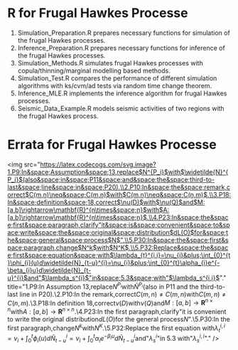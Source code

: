 # R for Frugal Hawkes Processe

1.  Simulation_Preparation.R prepares necessary functions for simulation of the frugal Hawkes processes.
2.  Inference_Preparation.R prepares necessary functions for inference of the frugal Hawkes processes.
3.  Simulation_Methods.R simulates frugal Hawkes processes with copula/thinning/marginal modelling based methods.
4.  Simulation_Test.R compares the performance of different simulation algorithms with ks/cvm/ad tests via random time change theorem.
5.  Inference_MLE.R implements the inference algorithm for frugal Hawkes processes.
6.  Seismic_Data_Example.R models seismic activities of two regions with the frugal Hawkes process.

# Errata for Frugal Hawkes Processe
<img src="https://latex.codecogs.com/svg.image?1.P9:In&space;Assumption&space;13,replace$N^{P_i}$with$\widetilde{N}^{P_i}$(also&space;in&space;P11&space;and&space;the&space;third-to-last&space;line&space;in&space;P20).\\2.P10:In&space;the&space;remark,correct$C(m,n)\neq&space;C(m,n)$with$C(m,n)\neq&space;C(n,m)$.\\3.P18:In&space;definition&space;18,correct$\nu(D)$with$\nu(Q)$and$M:[a,b]\rightarrow\mathbf{R}^{n\times&space;n}$with$A:[a,b]\rightarrow\mathbf{R}^{n\times&space;n}$.\\4.P23:In&space;the&space;first&space;paragraph,clarify"it&space;is&space;convenient&space;to&space;write&space;the&space;original&space;distribution$dL(O)$for&space;the&space;general&space;process$N$".\\5.P30:In&space;the&space;first&space;paragraph,change$N^k$with$N^K$.\\5.P32:Replace&space;the&space;first&space;equation&space;with$\lambda_{t}^{i,i}=\nu_{i}&plus;\int_{0}^{t}\phi_{i}(u)d\widetilde{N}_{t-u}^{i}=\nu_{i}&plus;\int_{0}^{t}\alpha_{i}e^{-\beta_{i}u}d\widetilde{N}_{t-u}^{i}$and"$\lambda_s^{i}$"in&space;5.3&space;with"$\lambda_s^{i,i}$"." title="1.P9:In Assumption 13,replace$N^{P_i}$with$\widetilde{N}^{P_i}$(also in P11 and the third-to-last line in P20).\\2.P10:In the remark,correct$C(m,n)\neq C(m,n)$with$C(m,n)\neq C(n,m)$.\\3.P18:In definition 18,correct$\nu(D)$with$\nu(Q)$and$M:[a,b]\rightarrow\mathbf{R}^{n\times n}$with$A:[a,b]\rightarrow\mathbf{R}^{n\times n}$.\\4.P23:In the first paragraph,clarify"it is convenient to write the original distribution$dL(O)$for the general process$N$".\\5.P30:In the first paragraph,change$N^k$with$N^K$.\\5.P32:Replace the first equation with$\lambda_{t}^{i,i}=\nu_{i}+\int_{0}^{t}\phi_{i}(u)d\widetilde{N}_{t-u}^{i}=\nu_{i}+\int_{0}^{t}\alpha_{i}e^{-\beta_{i}u}d\widetilde{N}_{t-u}^{i}$and"$\lambda_s^{i}$"in 5.3 with"$\lambda_s^{i,i}$"." />
